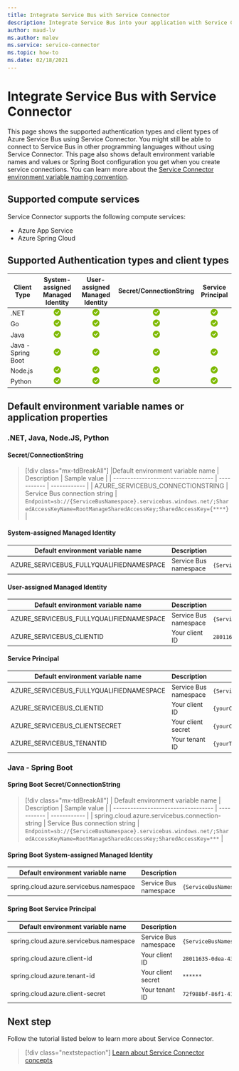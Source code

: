 ```yaml
---
title: Integrate Service Bus with Service Connector
description: Integrate Service Bus into your application with Service Connector
author: maud-lv
ms.author: malev
ms.service: service-connector
ms.topic: how-to
ms.date: 02/18/2021
---
```


# Integrate Service Bus with Service Connector

This page shows the supported authentication types and client types of Azure Service Bus using Service Connector. You might still be able to connect to Service Bus in other programming languages without using Service Connector. This page also shows default environment variable names and values or Spring Boot configuration you get when you create service connections. You can learn more about the [Service Connector environment variable naming convention](concept-service-connector-internals.md).

## Supported compute services

Service Connector supports the following compute services:

- Azure App Service
- Azure Spring Cloud

## Supported Authentication types and client types

| Client Type        | System-assigned Managed Identity     | User-assigned Managed Identity        | Secret/ConnectionString               | Service Principal                     |
| ------------------ | :----------------------------------: | :-----------------------------------: | :-----------------------------------: | :-----------------------------------: |
| .NET               | ![yes icon](./media/green-check.png) | ![yes icon](./media/green-check.png)  | ![yes icon](./media/green-check.png)  | ![yes icon](./media/green-check.png)  |
| Go                 | ![yes icon](./media/green-check.png) | ![yes icon](./media/green-check.png)  | ![yes icon](./media/green-check.png)  | ![yes icon](./media/green-check.png)  |
| Java               | ![yes icon](./media/green-check.png) | ![yes icon](./media/green-check.png)  | ![yes icon](./media/green-check.png)  | ![yes icon](./media/green-check.png)  |
| Java - Spring Boot | ![yes icon](./media/green-check.png) | ![yes icon](./media/green-check.png)  | ![yes icon](./media/green-check.png)  | ![yes icon](./media/green-check.png)  |
| Node.js            | ![yes icon](./media/green-check.png) | ![yes icon](./media/green-check.png)  | ![yes icon](./media/green-check.png)  | ![yes icon](./media/green-check.png)  |
| Python             | ![yes icon](./media/green-check.png) | ![yes icon](./media/green-check.png)  | ![yes icon](./media/green-check.png)  | ![yes icon](./media/green-check.png)  |

## Default environment variable names or application properties

### .NET, Java, Node.JS, Python

#### Secret/ConnectionString

> [!div class="mx-tdBreakAll"]
> |Default environment variable name | Description | Sample value |
> | ----------------------------------- | ----------- | ------------ |
> | AZURE_SERVICEBUS_CONNECTIONSTRING | Service Bus connection string | `Endpoint=sb://{ServiceBusNamespace}.servicebus.windows.net/;SharedAccessKeyName=RootManageSharedAccessKey;SharedAccessKey={****}` |

#### System-assigned Managed Identity

| Default environment variable name      | Description          | Sample value                                 |
| -------------------------------------- | -------------------- | -------------------------------------------- |
| AZURE_SERVICEBUS_FULLYQUALIFIEDNAMESPACE | Service Bus namespace | `{ServiceBusNamespace}.servicebus.windows.net` |

#### User-assigned Managed Identity

| Default environment variable name        | Description           | Sample value                                   |
| ---------------------------------------- | ----------------------| ---------------------------------------------- |
| AZURE_SERVICEBUS_FULLYQUALIFIEDNAMESPACE | Service Bus namespace | `{ServiceBusNamespace}.servicebus.windows.net` |
| AZURE_SERVICEBUS_CLIENTID                | Your client ID        | `28011635-0dea-4326-896c-3b746a2d90a4`         |

#### Service Principal

| Default environment variable name        | Description           | Sample value                                    |
| -----------------------------------------| --------------------- | ----------------------------------------------- |
| AZURE_SERVICEBUS_FULLYQUALIFIEDNAMESPACE | Service Bus namespace | `{ServiceBusNamespace}.servicebus.windows.net`  |
| AZURE_SERVICEBUS_CLIENTID                | Your client ID        | `{yourClientID}`                                |
| AZURE_SERVICEBUS_CLIENTSECRET            | Your client secret    | `{yourClientSecret}`                            |
| AZURE_SERVICEBUS_TENANTID                | Your tenant ID        | `{yourTenantID}`                                |

### Java - Spring Boot

#### Spring Boot Secret/ConnectionString

> [!div class="mx-tdBreakAll"]
> | Default environment variable name   | Description | Sample value |
> | ----------------------------------- | ----------- | ------------ |
> | spring.cloud.azure.servicebus.connection-string | Service Bus connection string | `Endpoint=sb://{ServiceBusNamespace}.servicebus.windows.net/;SharedAccessKeyName=RootManageSharedAccessKey;SharedAccessKey=***` |

#### Spring Boot System-assigned Managed Identity

| Default environment variable name       | Description           | Sample value                                   |
| --------------------------------------- | --------------------- | ---------------------------------------------- |
| spring.cloud.azure.servicebus.namespace | Service Bus namespace | `{ServiceBusNamespace}.servicebus.windows.net` |

#### Spring Boot Service Principal

| Default environment variable name       | Description           | Sample value                                   |
| --------------------------------------- | --------------------- | ---------------------------------------------- |
| spring.cloud.azure.servicebus.namespace | Service Bus namespace | `{ServiceBusNamespace}.servicebus.windows.net` |
| spring.cloud.azure.client-id            | Your client ID        | `28011635-0dea-4326-896c-3b746a2d90a4`         |
| spring.cloud.azure.tenant-id            | Your client secret    | `******`                                       |
| spring.cloud.azure.client-secret        | Your tenant ID        | `72f988bf-86f1-41af-91ab-2d7cd011db47`         |

## Next step

Follow the tutorial listed below to learn more about Service Connector.

> [!div class="nextstepaction"]
> [Learn about Service Connector concepts](./concept-service-connector-internals.md)
